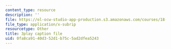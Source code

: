 ```yaml
---
content_type: resource
description: ''
file: https://ol-ocw-studio-app-production.s3.amazonaws.com/courses/18-06sc-linear-algebra-fall-2011/0fa8ca9140d352d1b75c5ad2dfea5243_pSbafxDHdgE.vtt
file_type: application/x-subrip
resourcetype: Other
title: 3play caption file
uid: 0fa8ca91-40d3-52d1-b75c-5ad2dfea5243
---
```

